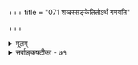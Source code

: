 +++
title = "071 शब्दस्सङ्केतितोऽर्थं गमयति"

+++
<details><summary>मूलम्</summary>

शब्दस्संकेतितोऽर्थं गमयति विमतोऽपीति शास्त्रप्रतीपं तत्कर्ताऽद्य ह्यसिद्धस्स च दुरधिगमस्सृष्टिकालेऽनुमानैः ।  
श्रुत्या चेत्प्रत्युतैतद्विभुरपि तनुते वेदतो नामरूपे व्याकृत्यादेर्विरुद्धौ क्रमजनिविलयौ क्षुद्रभाषासु नैवम् ॥ ७१ ॥
</details>

<details><summary>सर्वाङ्कषटीका - ७१</summary>

एवं शब्दानां बोधकत्वं यदि व्युत्पत्तिसापेक्षम्, तर्हि व्युत्पत्तिनिर्णयस्य तात्पर्यज्ञानपूर्वकत्वनियमात् वेदानां पौरुषेयत्वं स्यादिति शङ्कां परिहरति-शब्द इत्यादिना । विमतः **शब्दोऽपि** = वैदिकशब्दोऽपि **सङ्केतितः** = सङ्केतपूर्वक एव **अर्थम्** = स्वार्थं **गमयति** = बोधयति । इति इत्येतत् **शास्त्रप्रतीपम्** = 'वाचा विरूपनित्यया' इति श्रुतिविरुद्धम् । 'वेदाच्छास्त्रं परं नास्ति इत्यादिप्रमाणादत्र शास्त्रं श्रुतिरेव । 'अस्मात्पदा- दयमर्थो बोद्धव्य इतीश्वरसङ्केतश्शक्तिः' इति तार्किकाः । सङ्केतो नामैतादृशीच्छैव । वेदापौरुषेयत्ववादिना- मेतन्न संभवतीति पूर्वोक्तपूर्वमीमांसाप्रक्रियैव साधीयसीत्याशयः । परं त्वनुपदमेव लोकवेदाधिकरणन्यायेन वेदानामपि बोधकत्वमिति वेदे नूतनसङ्केतकल्पना नापेक्ष्यते । तथा च ' विमतश्शब्दः सङ्केतपूर्वकः, शब्दत्वात्, चैत्रादिशब्दवत्' इत्यनुमानं श्रुतिबाधितम् । एतदेवोपपादयति - **तत्कर्ता** = वेदकर्ता सङ्केतकर्ता वा **अद्य** = इदानीं असिद्धो **हि** = नास्तीति प्रसिद्धमेवैतत् सृष्ट्याद्यकालस्य केनाप्यदर्शनात् । अस्ति खल्वीश्वरानुमानमित्यत्र - स **च** = सृष्टिकर्ता च सृष्टिकाले सृष्टेः पूर्वकाले **अनुमानैः** = ईश्वरसाधकानुमानैः **दुरधिगमः** = साधयितुं न शक्य एव । यतः पूर्वमेव (नायक. 15-24 ) सर्वमेतद्विस्तरेण परीक्षितम् ॥ 



295. 

618 

श्रुत्या चेत् प्रत्युतैतत् विभुरपि तनुते वेदतो नामरूपे 

व्याकृत्यादेर्विरुद्धौ क्रमजनिविलयौ; क्षुद्रभाषासु नैवम् ॥71॥ 

[कार्यवाक्यार्थवादविमर्शः ] 

व्युत्पत्तिः कार्य एव प्रथमसमुदिता वृद्धवाक्यात् प्रवृत्तौ 

तत् सर्वास्तत्पराः स्युर्गिर इति यदि, न, क्वापि सिद्धेऽपि सिद्धेः । 

ननु 'छन्दांसि जज्ञिरे तस्मात् । यजुस्तस्मादजायत' इत्यादिश्रुतयः ईश्वराज्जातं वेदं वदन्ति किलेत्याशङ्क्य समाधत्ते – **एतत्** = वेदस्रष्टृत्वम् श्रुत्या चेत् उक्तश्रुत्यैव सिद्ध्यति किलेति चेत्, नेदं तथ्यम् । प्रत्युत - एतद्विपरीतमेव **विभुरपि** = जगत्स्रष्टापि **वेदतः** = वेदादेव **नामरूपे** = सृज्यमानानां नाम रूपं च तनुते । एवञ्च जगत्स्रष्टापि नामरूपकरणे वेदमाश्रयति चेत्, किं वक्तव्यं वेदस्यानादित्वे । 'नामरूपं च भूतानां कृत्यानां च प्रपञ्चनम् । वेदशब्देभ्य एवादौ देवादीनां चकार सः ॥' (वि.पु. 1-5-63) इत्यादिप्रमाणसिद्धमेतत् ॥ 

ननु 'छन्दांसि जज्ञिरे' इति श्रुतिः । 'नामरूपं च भूतानाम्' इत्यादि तु स्मृतिः । श्रुतिविरुद्धा स्मृतिरेवान्यथा नेया, न तु स्मृतिविरोधेन श्रुतिः स्मृतेर्दुबलत्वात् इति चेत्, सत्यम् - परं तु 'छन्दांसि जज्ञिरे' इत्येतावन्मात्रं यदि स्यात्, तदा भवदुक्ताक्षेपस्स्यात् । किन्तूपरि ' तस्मात् ' कुत आच्छादितम् । ततश्च वेदस्य तस्मादेवोत्पत्तेरभिधानात् न भवदिष्टसिद्धिः । ननु भोः ! स एषः वृश्चिकाद्भीतस्य सर्पमुखपातः । वैदिकाद्भीतो तार्किकमुखे च्युतोऽसीति चेत्, नेश्वरोपदिष्टा वेदा इत्यग्रे ( श्लो. 111 ) भविष्यति ॥ 

ननु चेदं पुराणवचनं कथं विश्वसनीयमिति शङ्कयम्, 'धाता यथापूर्वमकल्पयत्' ( तै. ना) इति श्रुत्या सृष्टिप्रलयप्रवाहस्यानादित्वश्रवणात् । अतः - क्रमजनिविलयौ - वेदानां क्रमादुत्पत्तिः लयश्च व्याकृत्यादेःः नामरूपव्याकरणादेः विरुद्धौ, ‘धाता यथापूर्वम्' इत्यादिश्रुतिविरुद्धौ ॥ 



ननु लोके हि पुरुषाः स्वबुद्ध्या नूतनानि वस्तूनि निर्मान्ति, तेषां संज्ञां च कुर्वन्ति । इतरेऽपि तथैव व्यवहरन्तो दृश्यन्ते । एवं सति बोधकत्वं सङ्केतमूलकमेव नेति कथमुच्यत इति शङ्कायामाह - **क्षुद्रभाषासु** = लौकिकदेशीयभाषासु तु एवं **न** = वेदेषूक्तक्रमो नास्त्येव । न वयं सङ्केतं सर्वत्र निषेधामः, किन्त्वपौरुषेये वेद एव । अत एव 'विमतोऽपि ' इत्युक्तः 'अपि 'शब्दः । किं बहुना ! नदीवृद्ध्यादिसङ्केताः केन वा निराकर्तुं शक्यन्ते । अतश्च वेदानां बोधकत्वं पुरुषसङ्केतमूलकं नेत्येतावन्मात्रमस्मदभिप्रेतमिति गृह्यतामिति भावः ॥ ७१ ॥
</details>
